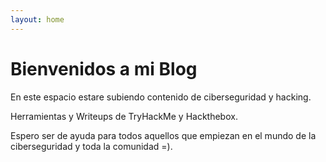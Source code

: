 ```yaml
---
layout: home
---
```

# Bienvenidos a mi Blog

En este espacio estare subiendo contenido de ciberseguridad y hacking.

Herramientas y Writeups de TryHackMe y Hackthebox.

Espero ser de ayuda para todos aquellos que empiezan en el mundo de la ciberseguridad y toda la comunidad =).
